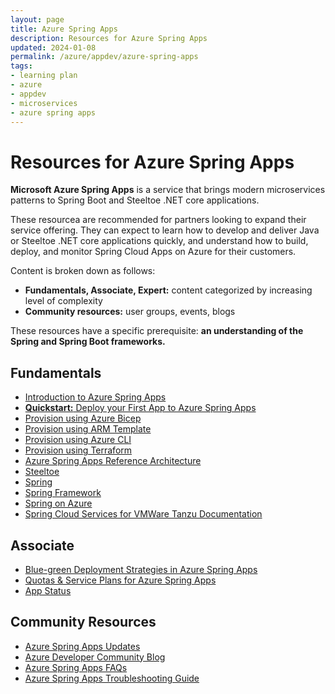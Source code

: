 ```yaml
---
layout: page
title: Azure Spring Apps
description: Resources for Azure Spring Apps
updated: 2024-01-08
permalink: /azure/appdev/azure-spring-apps
tags:
- learning plan
- azure
- appdev
- microservices
- azure spring apps
---
```


# Resources for Azure Spring Apps

**Microsoft Azure Spring Apps** is a service that brings modern microservices patterns to Spring Boot and Steeltoe .NET core applications. 

These resourcea are recommended for partners looking to expand their service offering. They can expect to learn how to develop and deliver Java or Steeltoe .NET core applications quickly, and understand how to build, deploy, and monitor Spring Cloud Apps on Azure for their customers.

Content is broken down as follows:

* **Fundamentals, Associate, Expert:** content categorized by increasing level of complexity
* **Community resources:** user groups, events, blogs

These resources have a specific prerequisite: **an understanding of the Spring and Spring Boot frameworks.**

## Fundamentals

* [Introduction to Azure Spring Apps](https://docs.microsoft.com/en-us/azure/spring-apps/overview)
* [**Quickstart:** Deploy your First App to Azure Spring Apps](https://docs.microsoft.com/en-us/azure/spring-apps/quickstart?tabs=Azure-CLI&pivots=programming-language-java)
* [Provision using Azure Bicep](https://docs.microsoft.com/en-us/azure/spring-apps/quickstart-deploy-infrastructure-vnet-bicep?tabs=azure-spring-apps-standard)
* [Provision using ARM Template](https://docs.microsoft.com/en-us/azure/spring-apps/quickstart-deploy-infrastructure-vnet?tabs=azure-spring-apps-standard%2Cazure-cli)
* [Provision using Azure CLI](https://docs.microsoft.com/en-us/azure/spring-apps/quickstart-deploy-infrastructure-vnet-azure-cli?tabs=azure-spring-apps-standard)
* [Provision using Terraform](https://docs.microsoft.com/en-us/azure/spring-apps/quickstart-deploy-infrastructure-vnet-terraform?tabs=azure-spring-apps-standard)
* [Azure Spring Apps Reference Architecture](https://docs.microsoft.com/en-us/azure/spring-apps/reference-architecture?tabs=azure-spring-enterprise)
* [Steeltoe](https://steeltoe.io/)
* [Spring](https://spring.io/)
* [Spring Framework](https://spring.io/projects/spring-cloud-azure)
* [Spring on Azure](https://docs.microsoft.com/en-us/azure/developer/java/spring-framework/)
* [Spring Cloud Services for VMWare Tanzu Documentation](https://docs.pivotal.io/spring-cloud-services/1-5/common/index.html)

## Associate

* [Blue-green Deployment Strategies in Azure Spring Apps](https://docs.microsoft.com/en-us/azure/spring-apps/concepts-blue-green-deployment-strategies)
* [Quotas & Service Plans for Azure Spring Apps](https://docs.microsoft.com/en-us/azure/spring-apps/quotas)
* [App Status](https://docs.microsoft.com/en-us/azure/spring-apps/concept-app-status)

## Community Resources

* [Azure Spring Apps Updates](https://azure.microsoft.com/en-us/updates/?product=container-apps)
* [Azure Developer Community Blog](https://techcommunity.microsoft.com/t5/azure-developer-community-blog/bg-p/AzureDevCommunityBlog)
* [Azure Spring Apps FAQs](https://docs.microsoft.com/en-us/azure/spring-apps/faq?pivots=programming-language-java)
* [Azure Spring Apps Troubleshooting Guide](https://docs.microsoft.com/en-us/azure/spring-apps/troubleshoot)